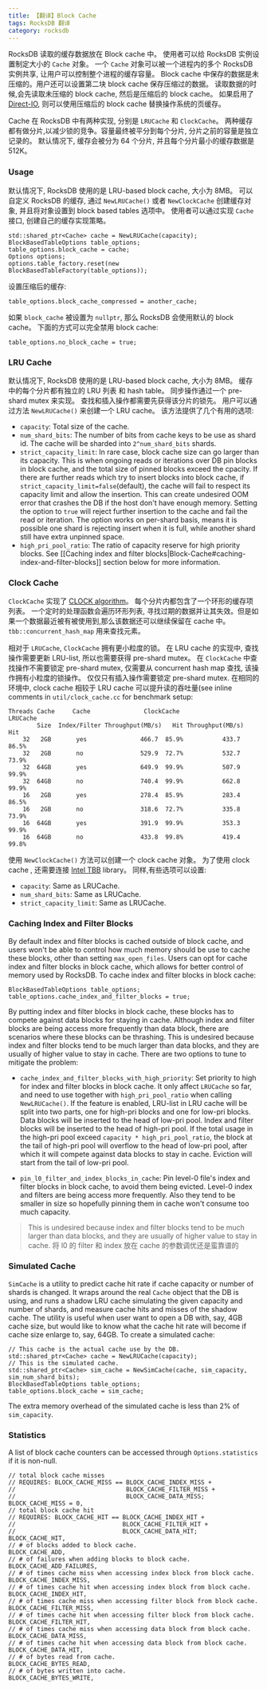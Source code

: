 ```yaml
---
title: 【翻译】Block Cache
tags: RocksDB 翻译
category: rocksdb
---
```



RocksDB 读取的缓存数据放在 Block cache 中。 使用者可以给 RocksDB 实例设置制定大小的 `Cache` 对象。
 一个 `Cache` 对象可以被一个进程内的多个 RocksDB 实例共享, 让用户可以控制整个进程的缓存容量。
 Block cache 中保存的数据是未压缩的。用户还可以设置第二块 block cache 保存压缩过的数据。
 读取数据的时候,会先读取未压缩的 block cache, 然后是压缩后的 block cache。
如果启用了 [Direct-IO](), 则可以使用压缩后的 block cache 替换操作系统的页缓存。


Cache 在 RocksDB 中有两种实现, 分别是 `LRUCache` 和 `ClockCache`。
两种缓存都有做分片,以减少锁的竞争。容量最终被平分到每个分片, 分片之前的容量是独立记录的。
默认情况下, 缓存会被分为 64 个分片, 并且每个分片最小的缓存数据是 512K。



### Usage


默认情况下, RocksDB 使用的是 LRU-based block cache, 大小为 8MB。
可以自定义 RocksDB 的缓存, 通过 `NewLRUCache()` 或者 `NewClockCache` 创建缓存对象,
并且将对象设置到 block based tables 选项中。
使用者可以通过实现 `Cache` 接口, 创建自己的缓存实现策略。

    std::shared_ptr<Cache> cache = NewLRUCache(capacity);
    BlockBasedTableOptions table_options;
    table_options.block_cache = cache;
    Options options;
    options.table_factory.reset(new BlockBasedTableFactory(table_options));

设置压缩后的缓存:

    table_options.block_cache_compressed = another_cache;

如果 `block_cache` 被设置为 `nullptr`, 那么 RocksDB 会使用默认的 block cache。 下面的方式可以完全禁用 block cache:

    table_options.no_block_cache = true;

### LRU Cache

默认情况下, RocksDB 使用的是 LRU-based block cache, 大小为 8MB。
缓存中的每个分片都有独立的 LRU 列表 和 hash table。
同步操作通过一个 pre-shard mutex 来实现。
查找和插入操作都需要先获得该分片的锁先。
用户可以通过方法 `NewLRUCache()` 来创建一个 LRU cache。
该方法提供了几个有用的选项:

* `capacity`: Total size of the cache.
* `num_shard_bits`: The number of bits from cache keys to be use as shard id. The cache will be sharded into `2^num_shard_bits` shards.
* `strict_capacity_limit`: In rare case, block cache size can go larger than its capacity. This is when ongoing reads or iterations over DB pin blocks in block cache, and the total size of pinned blocks exceed the cpacity. If there are further reads which try to insert blocks into block cache, if `strict_capacity_limit=false`(default), the cache will fail to respect its capacity limit and allow the insertion. This can create undesired OOM error that crashes the DB if the host don't have enough memory. Setting the option to `true` will reject further insertion to the cache and fail the read or iteration. The option works on per-shard basis, means it is possible one shard is rejecting insert when it is full, while another shard still have extra unpinned space.
* `high_pri_pool_ratio`: The ratio of capacity reserve for high priority blocks. See [[Caching index and filter blocks|Block-Cache#caching-index-and-filter-blocks]] section below for more information.

### Clock Cache

`ClockCache` 实现了 [CLOCK algorithm](https://en.wikipedia.org/wiki/Page_replacement_algorithm#Clock)。
每个分片内都包含了一个环形的缓存项列表。
一个定时的处理函数会遍历环形列表, 寻找过期的数据并让其失效。但是如果一个数据最近被有被使用到,那么该数据还可以继续保留在 cache 中。
`tbb::concurrent_hash_map` 用来查找元素。

相对于 `LRUCache`, `ClockCache` 拥有更小粒度的锁。 在 LRU cache 的实现中, 查找操作需要更新 LRU-list, 所以也需要获得 pre-shard mutex。
在 `ClockCache` 中查找操作不需要锁定 pre-shard mutex, 仅需要从 concurrent hash map 查找, 该操作拥有小粒度的锁操作。
仅仅只有插入操作需要锁定 pre-shard mutex.
在相同的环境中, clock cache 相较于 LRU cache 可以提升读的吞吐量(see inline comments in `util/clock_cache.cc` for benchmark setup:

    Threads Cache     Cache               ClockCache               LRUCache
            Size  Index/Filter Throughput(MB/s)   Hit Throughput(MB/s)    Hit
        32   2GB       yes               466.7  85.9%           433.7   86.5%
        32   2GB       no                529.9  72.7%           532.7   73.9%
        32  64GB       yes               649.9  99.9%           507.9   99.9%
        32  64GB       no                740.4  99.9%           662.8   99.9%
        16   2GB       yes               278.4  85.9%           283.4   86.5%
        16   2GB       no                318.6  72.7%           335.8   73.9%
        16  64GB       yes               391.9  99.9%           353.3   99.9%
        16  64GB       no                433.8  99.8%           419.4   99.8%

使用 `NewClockCache()` 方法可以创建一个 clock cache 对象。
为了使用 clock cache , 还需要连接 [Intel TBB](https://www.threadingbuildingblocks.org/) library。
同样,有些选项可以设置:

* `capacity`: Same as LRUCache.
* `num_shard_bits`: Same as LRUCache.
* `strict_capacity_limit`: Same as LRUCache.

### Caching Index and Filter Blocks

By default index and filter blocks is cached outside of block cache, and users won't be able to control how much  memory should be use to cache these blocks, other than setting `max_open_files`. Users can opt for cache index and filter blocks in block cache, which allows for better control of memory used by RocksDB. To cache index and filter blocks in block cache:

    BlockBasedTableOptions table_options;
    table_options.cache_index_and_filter_blocks = true;

By putting index and filter blocks in block cache, these blocks has to compete against data blocks for staying in cache. Although index and filter blocks are being access more frequently than data block, there are scenarios where these blocks can be thrashing. This is undesired because index and filter blocks tend to be much larger than data blocks, and they are usually of higher value to stay in cache. There are two options to tune to mitigate the problem:

* `cache_index_and_filter_blocks_with_high_priority`: Set priority to high for index and filter blocks in block cache. It only affect `LRUCache` so far, and need to use together with `high_pri_pool_ratio` when calling `NewLRUCache()`. If the feature is enabled, LRU-list in LRU cache will be split into two parts, one for high-pri blocks and one for low-pri blocks. Data blocks will be inserted to the head of low-pri pool. Index and filter blocks will be inserted to the head of high-pri pool. If the total usage in the high-pri pool exceed `capacity * high_pri_pool_ratio`, the block at the tail of high-pri pool will overflow to the head of low-pri pool, after which it will compete against data blocks to stay in cache. Eviction will start from the tail of low-pri pool.

* `pin_l0_filter_and_index_blocks_in_cache`: Pin level-0 file's index and filter blocks in block cache, to avoid them being evicted. Level-0 index and filters are being access more frequently. Also they tend to be smaller in size so hopefully pinning them in cache won't consume too much capacity.

> This is undesired because index and filter blocks tend to be much larger than data blocks, and they are usually of higher value to stay in cache.
> 将 l0 的 filter 和 index 放在 cache 的参数调优还是蛮靠谱的


### Simulated Cache

`SimCache` is a utility to predict cache hit rate if cache capacity or number of shards is changed. It wraps around the real `Cache` object that the DB is using, and runs a shadow LRU cache simulating the given capacity and number of shards, and measure cache hits and misses of the shadow cache. The utility is useful when user want to open a DB with, say, 4GB cache size, but would like to know what the cache hit rate will become if cache size enlarge to, say, 64GB. To create a simulated cache:

    // This cache is the actual cache use by the DB.
    std::shared_ptr<Cache> cache = NewLRUCache(capacity);
    // This is the simulated cache.
    std::shared_ptr<Cache> sim_cache = NewSimCache(cache, sim_capacity, sim_num_shard_bits);
    BlockBasedTableOptions table_options;
    table_options.block_cache = sim_cache;

The extra memory overhead of the simulated cache is less than 2% of `sim_capacity`.

### Statistics

A list of block cache counters can be accessed through `Options.statistics` if it is non-null.

    // total block cache misses
    // REQUIRES: BLOCK_CACHE_MISS == BLOCK_CACHE_INDEX_MISS +
    //                               BLOCK_CACHE_FILTER_MISS +
    //                               BLOCK_CACHE_DATA_MISS;
    BLOCK_CACHE_MISS = 0,
    // total block cache hit
    // REQUIRES: BLOCK_CACHE_HIT == BLOCK_CACHE_INDEX_HIT +
    //                              BLOCK_CACHE_FILTER_HIT +
    //                              BLOCK_CACHE_DATA_HIT;
    BLOCK_CACHE_HIT,
    // # of blocks added to block cache.
    BLOCK_CACHE_ADD,
    // # of failures when adding blocks to block cache.
    BLOCK_CACHE_ADD_FAILURES,
    // # of times cache miss when accessing index block from block cache.
    BLOCK_CACHE_INDEX_MISS,
    // # of times cache hit when accessing index block from block cache.
    BLOCK_CACHE_INDEX_HIT,
    // # of times cache miss when accessing filter block from block cache.
    BLOCK_CACHE_FILTER_MISS,
    // # of times cache hit when accessing filter block from block cache.
    BLOCK_CACHE_FILTER_HIT,
    // # of times cache miss when accessing data block from block cache.
    BLOCK_CACHE_DATA_MISS,
    // # of times cache hit when accessing data block from block cache.
    BLOCK_CACHE_DATA_HIT,
    // # of bytes read from cache.
    BLOCK_CACHE_BYTES_READ,
    // # of bytes written into cache.
    BLOCK_CACHE_BYTES_WRITE,